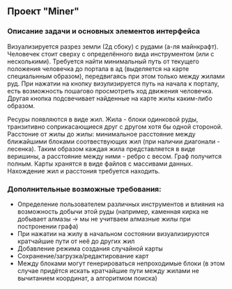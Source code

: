 ## Проект "Miner"
### Описание задачи и основных элементов интерфейса
Визуализируется разрез земли (2д сбоку) с рудами (а-ля майнкрафт). Человечек стоит сверху с определённого вида инструментом (или с несколькими).
Требуется найти минимальный путь от текущего положения человечка до портала в ад (выделяется на карте специальнным образом), передвигаясь при этом только между жилами руд.
При нажатии на кнопку визулизируется путь на начала к порталу, есть возможность пошагово просмотреть ход движения человечка.
Другая кнопка подсвечивает найденные на карте жилы каким-либо образом. 

Ресуры появляются в виде жил. Жила - блоки одинковой руды, транзитивно соприкасающиеся друг с другом хотя бы одной стороной.
Расстоние от жилы до жилы: минимальное расстояние между ближайшими блоками соотвествующих жил (при наличии диагонали - лесенка).
Таким образом каждая жила представляется в виде веришины, а расстояние между ними - ребро с весом. Граф получится полным.
Карты хранятся в виде файлов с массивами данных. Нахождение жил и расстония требуется находить.

### Дополнительные возможные требования:
- Определение пользователем различных инструментов и влияния на возможность добычи этой руды (например, каменная кирка не добывает алмазы -> мы не учитваем алмазные жилы при постронении графа)
- При нажатии на жилу в начальном состоянии визуализируются кратчайшие пути от неё до других жил
- Добавление режима создания случайной карты 
- Сохранение/загрузка/редактирование карт
- Между блоками могут генерироваться непроходимые блоки (в этом случае придётся искать кратчайшие пути между жилами не вычитанием координат, а алгоритмом поиска)
